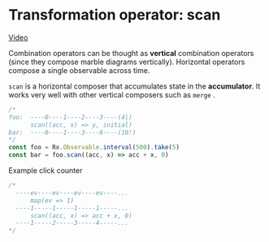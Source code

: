 # Transformation operator: scan
[Video](https://egghead.io/lessons/rxjs-transformation-operator-scan)

Combination operators can be thought as **vertical** combination operators (since they compose marble diagrams vertically). Horizontal operators compose a single observable across time.

``scan`` is a horizontal composer that accumulates state in the **accumulator**. It works very well with other vertical composers such as ``merge`` .

```js
/*
foo:  ----0----1----2----3----(4|)
      scan((acc, x) => y, initial)
bar:  ----0----1----3----6----(10!)
*/
const foo = Rx.Observable.interval(500).take(5)
const bar = foo.scan((acc, x) => acc + x, 0)
```

Example click counter
```js
/*
  ----ev----ev----ev----ev----...
      map(ev => 1)
  ----1-----1-----1-----1-----...      
      scan((acc, x) => acc + x, 0)
  ----1-----2-----3-----4-----...
*/
```
